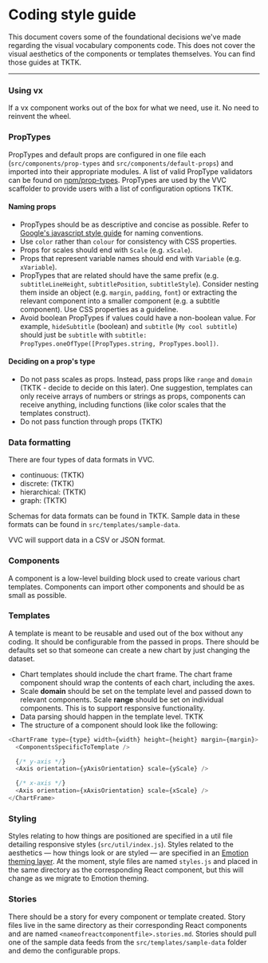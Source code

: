 # Coding style guide

This document covers some of the foundational decisions we've made regarding the visual vocabulary components code. This does not cover the visual aesthetics of the components or templates themselves. You can find those guides at TKTK.

---

### Using vx

If a vx component works out of the box for what we need, use it. No need to reinvent the wheel.

### PropTypes

PropTypes and default props are configured in one file each (`src/components/prop-types` and `src/components/default-props`) and imported into their appropriate modules. A list of valid PropType validators can be found on [npm/prop-types](https://www.npmjs.com/package/prop-types#usage). PropTypes are used by the VVC scaffolder to provide users with a list of configuration options TKTK.

#### Naming props

- PropTypes should be as descriptive and concise as possible. Refer to [Google's javascript style guide](https://google.github.io/styleguide/jsguide.html#naming) for naming conventions.
- Use `color` rather than `colour` for consistency with CSS properties.
- Props for scales should end with `Scale` (e.g. `xScale`).
- Props that represent variable names should end with `Variable` (e.g. `xVariable`).
- PropTypes that are related should have the same prefix (e.g. `subtitleLineHeight`, `subtitlePosition`, `subtitleStyle`). Consider nesting them inside an object (e.g. `margin`, `padding`, `font`) or extracting the relevant component into a smaller component (e.g. a subtitle component). Use CSS properties as a guideline.
- Avoid boolean PropTypes if values could have a non-boolean value. For example, `hideSubtitle` (boolean) and `subtitle` (`My cool subtitle`) should just be `subtitle` with `subtitle: PropTypes.oneOfType([PropTypes.string, PropTypes.bool])`.

#### Deciding on a prop's type

- Do not pass scales as props. Instead, pass props like `range` and `domain` (TKTK - decide to decide on this later). One suggestion, templates can only receive arrays of numbers or strings as props, components can receive anything, including functions (like color scales that the templates construct).
- Do not pass function through props (TKTK)

### Data formatting

There are four types of data formats in VVC.

- continuous: (TKTK)
- discrete: (TKTK)
- hierarchical: (TKTK)
- graph: (TKTK)

Schemas for data formats can be found in TKTK. Sample data in these formats can be found in `src/templates/sample-data`.

VVC will support data in a CSV or JSON format.

### Components

A component is a low-level building block used to create various chart templates. Components can import other components and should be as small as possible.

### Templates

A template is meant to be reusable and used out of the box without any coding. It should be configurable from the passed in props. There should be defaults set so that someone can create a new chart by just changing the dataset.

- Chart templates should include the chart frame. The chart frame component should wrap the contents of each chart, including the axes.
- Scale **domain** should be set on the template level and passed down to relevant components. Scale **range** should be set on individual components. This is to support responsive functionality.
- Data parsing should happen in the template level. TKTK
- The structure of a component should look like the following:

```javascript
<ChartFrame type={type} width={width} height={height} margin={margin}>
  <ComponentsSpecificToTemplate />

  {/* y-axis */}
  <Axis orientation={yAxisOrientation} scale={yScale} />

  {/* x-axis */}
  <Axis orientation={xAxisOrientation} scale={xScale} />
</ChartFrame>
```

### Styling

Styles relating to how things are positioned are specified in a util file detailing responsive styles (`src/util/index.js`). Styles related to the aesthetics — how things look or are styled — are specified in an [Emotion theming layer](https://emotion.sh/docs/theming). At the moment, style files are named `styles.js` and placed in the same directory as the corresponding React component, but this will change as we migrate to Emotion theming.

### Stories

There should be a story for every component or template created. Story files live in the same directory as their corresponding React components and are named `<nameofreactcomponentfile>.stories.md`. Stories should pull one of the sample data feeds from the `src/templates/sample-data` folder and demo the configurable props.
